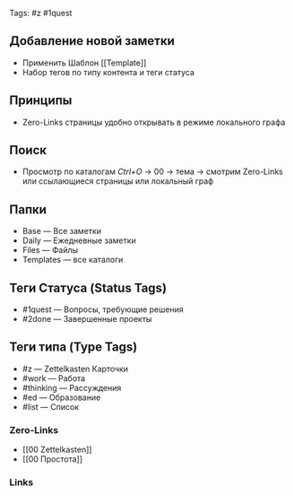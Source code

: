 Tags: #z #1quest

## Добавление новой заметки
- Применить Шаблон [[Template]]
- Набор тегов по типу контента и теги статуса

## Принципы
- Zero-Links страницы удобно открывать в режиме локального графа
## Поиск
- Просмотр по каталогам _Ctrl+O_ -> 00 -> тема -> смотрим Zero-Links или ссылающиеся страницы или локальный граф

## Папки
- Base — Все заметки
- Daily — Ежедневные заметки
- Files — Файлы
- Templates — все каталоги

## Теги Статуса (Status Tags)
- #1quest — Вопросы, требующие решения
- #2done — Завершенные проекты
## Теги типа (Type Tags)
- #z — Zettelkasten Карточки
- #work — Работа
- #thinking — Рассуждения
- #ed — Образование
- #list — Список

### Zero-Links
- [[00 Zettelkasten]]
- [[00 Простота]]

### Links


